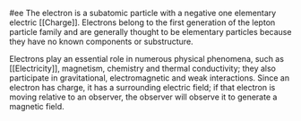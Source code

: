 #ee
The electron is a subatomic particle with a negative one elementary electric [[Charge]]. Electrons belong to the first generation of the lepton particle family and are generally thought to be elementary particles because they have no known components or substructure. 

Electrons play an essential role in numerous physical phenomena, such as [[Electricity]], magnetism, chemistry and thermal conductivity; they also participate in gravitational, electromagnetic and weak interactions. Since an electron has charge, it has a surrounding electric field; if that electron is moving relative to an observer, the observer will observe it to generate a magnetic field.